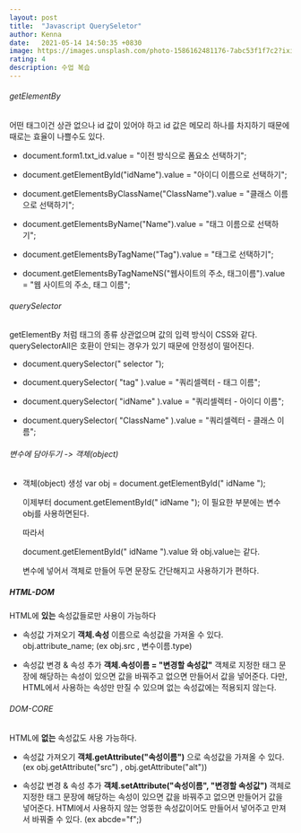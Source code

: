 ```yaml
---
layout: post
title:  "Javascript QuerySeletor"
author: Kenna
date:   2021-05-14 14:50:35 +0830
image: https://images.unsplash.com/photo-1586162481176-7abc53f1f7c2?ixid=MnwxMjA3fDB8MHxzZWFyY2h8ODZ8fHN0dWR5fGVufDB8fDB8fA%3D%3D&ixlib=rb-1.2.1&auto=format&fit=crop&w=500&q=60
rating: 4
description: 수업 복습
---
```



###### getElementBy

어떤 태그이건 상관 없으나 id 값이 있어야 하고 id 값은 메모리 하나를 차지하기 때문에 때로는 효율이 나쁠수도 있다.

- document.form1.txt_id.value = "이전 방식으로 폼요소 선택하기";

- document.getElementById("idName").value = "아이디 이름으로 선택하기";

- document.getElementsByClassName("ClassName").value = "클래스 이름으로 선택하기";

- document.getElementsByName("Name").value = "태그 이름으로 선택하기";

- document.getElementsByTagName("Tag").value = "태그로 선택하기";

- document.getElementsByTagNameNS("웹사이트의 주소, 태그이름").value = "웹 사이트의 주소, 태그 이름";


###### querySelector

getElementBy 처럼 태그의 종류 상관없으며 값의 입력 방식이 CSS와 같다.
querySelectorAll은 호환이 안되는 경우가 있기 때문에 안정성이 떨어진다.

- document.querySelector(" selector ");

- document.querySelector( "tag" ).value = "쿼리셀렉터 - 태그 이름";

- document.querySelector( "idName" ).value = "쿼리셀렉터 - 아이디 이름";

- document.querySelector( "ClassName" ).value = "쿼리셀렉터 - 클래스 이름";


###### 변수에 담아두기 -> 객체(object)

- 객체(object) 생성 
  var obj = document.getElementById(" idName ");
  
  이제부터 document.getElementById(" idName "); 이 필요한 부분에는 변수 obj를 사용하면된다.
  
  따라서
  
  document.getElementById(" idName ").value 와 obj.value는 같다.
  
  변수에 넣어서 객체로 만들어 두면 문장도 간단해지고 사용하기가 편하다.


##### HTML-DOM

HTML에 **있는** 속성값들로만 사용이 가능하다

- 속성값 가져오기
**객체.속성** 이름으로 속성값을 가져올 수 있다.
obj.attribute_name;
(ex obj.src , 변수이름.type)

- 속성값 변경 & 속성 추가
**객체.속성이름 = "변경할 속성값"**
객체로 지정한 태그 문장에 해당하는 속성이 있으면 값을 바꿔주고 없으면 만들어서 값을 넣어준다.
다만, HTML에서 사용하는 속성만 만질 수 있으며 없는 속성값에는 적용되지 않는다.


###### DOM-CORE

HTML에 **없는** 속성값도 사용 가능하다.

- 속성값 가져오기
**객체.getAttribute("속성이름")** 으로 속성값을 가져올 수 있다.
(ex obj.getAttribute("src") , obj.getAttribute("alt"))

- 속성값 변경 & 속성 추가
**객체.setAttribute("속성이름", "변경할 속성값")**
객체로 지정한 태그 문장에 해당하는 속성이 있으면 값을 바꿔주고 없으면 만들어거 값을 넣어준다.
HTMl에서 사용하지 않는 엉뚱한 속성값이어도 만들어서 넣어주고 만져서 바꿔줄 수 있다. (ex abcde="f";)


